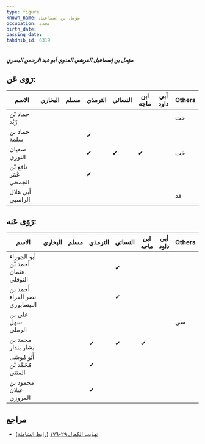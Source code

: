 ```yaml
---
type: figure
known_name: مؤمل بن إسماعيل
occupation: محدث
birth_date:
passing_date:
tahdhib_id: 6319
---
```

##### مؤمل بن إسماعيل القرشي العدوي أبو عبد الرحمن البصري

## رَوَى عَن:
| الاسم                 | البخاري | مسلم | الترمذي | النسائي | ابن ماجه | أبي داود | Others |
| --------------------- | ------- | ---- | ------- | ------- | -------- | -------- | ------ |
| حماد بْن زَيْد        |         |      |         |         |          |          | خت     |
| حماد بن سلمة          |         |      | ✔       |         |          |          |        |
| سفيان الثوري          |         |      | ✔       | ✔       | ✔        |          | خت     |
| نافع بْن عُمَر الجمحي |         |      | ✔       |         |          |          |        |
| أبي هلال الراسبي      |         |      |         |         |          |          | قد     |
## رَوَى عَنه:
| الاسم                              | البخاري | مسلم | الترمذي | النسائي | ابن ماجه | أبي داود | Others |
| ---------------------------------- | ------- | ---- | ------- | ------- | -------- | -------- | ------ |
| أبو الجوزاء أحمد بْن عثمان النوفلي |         |      |         | ✔       |          |          |        |
| أَحمد بن نصر الفراء النيسابوري     |         |      |         | ✔       |          |          |        |
| علي بن سهل الرملي                  |         |      |         |         |          |          | سي     |
| محمد بن بشار بندار                 |         |      | ✔       | ✔       | ✔        |          |        |
| أَبُو مُوسَى مُحَمَّد بْن المثنى   |         |      | ✔       |         |          |          |        |
| محمود بن غيلان المروزي             |         |      | ✔       |         |          |          |        |
## مراجع
- [تهذيب الكمال ٢٩-١٧٦](obsidian://open?vault=Tahdhib-al-Kamal&file=Figures/٦٣١٩-مؤمل%20بن%20إسماعيل%20القرشي%20العدوي%20أبو%20عبد%20الرحمن%20البصري) ([رابط الشاملة](https://shamela.ws/book/3722/15747))